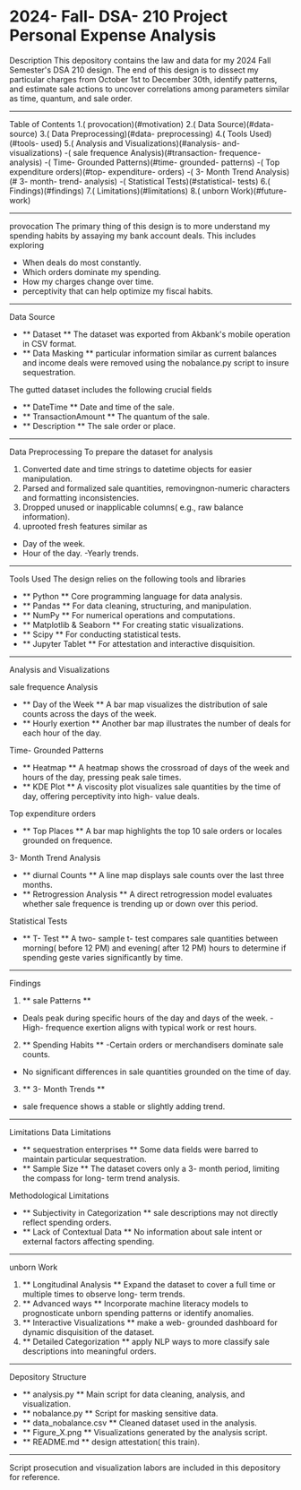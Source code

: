 # 2024- Fall- DSA- 210 Project Personal Expense Analysis 
 
 Description 
 This depository contains the  law and data for my 2024 Fall Semester's DSA 210  design. The  end of this  design is to  dissect my  particular charges from October 1st to December 30th, identify patterns, and  estimate  sale actions to uncover correlations among parameters  similar as time,  quantum, and  sale  order. 
 
--- 
 
 Table of Contents 
 1.( provocation)(#motivation) 
 2.( Data Source)(#data- source) 
 3.( Data Preprocessing)(#data- preprocessing) 
 4.( Tools Used)(#tools- used) 
 5.( Analysis and Visualizations)(#analysis- and- visualizations) 
-( sale frequence Analysis)(#transaction-  frequence- analysis) 
-( Time- Grounded Patterns)(#time- grounded- patterns) 
-( Top expenditure orders)(#top-  expenditure-  orders) 
-( 3- Month Trend Analysis)(# 3- month- trend- analysis) 
-( Statistical Tests)(#statistical- tests) 
 6.( Findings)(#findings) 
 7.( Limitations)(#limitations) 
 8.( unborn Work)(#future- work) 
 
--- 
 
 provocation 
 The primary  thing of this  design is to more understand my spending habits by  assaying my bank account deals. This includes exploring 
 
- When deals  do most  constantly. 
- Which  orders dominate my spending. 
- How my charges change over time. 
- perceptivity that can help optimize my  fiscal habits. 
 
--- 
 
 Data Source 
- ** Dataset ** The dataset was exported from Akbank's mobile  operation in CSV format. 
- ** Data Masking ** particular information  similar as current balances and income deals were removed using the nobalance.py script to  insure  sequestration. 
 
 The  gutted dataset includes the following  crucial fields 
- ** DateTime ** Date and time of the  sale. 
- ** TransactionAmount ** The  quantum of the  sale. 
- ** Description ** The  sale  order or place. 
 
--- 
 
 Data Preprocessing 
 To prepare the dataset for analysis 
 1. Converted date and time strings to datetime objects for easier manipulation. 
 2. Parsed and formalized  sale  quantities, removingnon-numeric characters and formatting inconsistencies. 
 3. Dropped unused or  inapplicable columns( e.g., raw balance information). 
 4. uprooted  fresh features  similar as 
- Day of the week. 
- Hour of the day. 
-Yearly trends. 
 
--- 
 
 Tools Used 
 The  design relies on the following tools and libraries 
 
- ** Python ** Core programming language for data analysis. 
- ** Pandas ** For data cleaning, structuring, and manipulation. 
- ** NumPy ** For numerical operations and  computations. 
- ** Matplotlib & Seaborn ** For creating static visualizations. 
- ** Scipy ** For conducting statistical tests. 
- ** Jupyter Tablet ** For attestation and interactive  disquisition. 
 
--- 
 
 Analysis and Visualizations 
 
 sale frequence Analysis 
- ** Day of the Week ** A bar map visualizes the distribution of  sale counts across the days of the week. 
- ** Hourly exertion ** Another bar map illustrates the number of deals for each hour of the day. 
 
 Time- Grounded Patterns 
- ** Heatmap ** A heatmap shows the  crossroad of days of the week and hours of the day,  pressing peak  sale times. 
- ** KDE Plot ** A  viscosity plot visualizes  sale  quantities by the time of day, offering  perceptivity into high- value deals. 
 
 Top expenditure orders 
- ** Top Places ** A bar map highlights the top 10  sale  orders or  locales grounded on  frequence. 
 
 3- Month Trend Analysis 
- ** diurnal Counts ** A line map displays  sale counts over the last three months. 
- ** Retrogression Analysis ** A direct retrogression model evaluates whether  sale  frequence is trending up or down over this period. 
 
 Statistical Tests 
- ** T- Test ** A two- sample t- test compares  sale  quantities between morning( before 12 PM) and evening( after 12 PM) hours to determine if spending  geste 
             varies significantly by time. 
 
--- 
 
 Findings 
 1. ** sale Patterns ** 
- Deals peak during specific hours of the day and days of the week. 
-High-  frequence  exertion aligns with typical work or  rest hours. 
 
 2. ** Spending Habits ** 
-Certain  orders or  merchandisers dominate  sale counts. 
- No significant differences in  sale  quantities grounded on the time of day. 
 
 3. ** 3- Month Trends ** 
- sale  frequence shows a stable or slightly  adding  trend. 
 
--- 
 
 Limitations 
 Data Limitations 
- ** sequestration enterprises ** Some data fields were  barred to maintain  particular  sequestration. 
- ** Sample Size ** The dataset covers only a 3- month period, limiting the  compass for long- term trend analysis. 
 
 Methodological Limitations 
- ** Subjectivity in Categorization ** sale descriptions may not directly reflect spending  orders. 
- ** Lack of Contextual Data ** No information about  sale intent or external factors affecting spending. 
 
--- 
 
 unborn Work 
 1. ** Longitudinal Analysis ** Expand the dataset to cover a full time or multiple times to observe long- term trends. 
 2. ** Advanced ways ** Incorporate machine  literacy models to  prognosticate  unborn spending patterns or identify anomalies. 
 3. ** Interactive Visualizations ** make a web- grounded dashboard for dynamic  disquisition of the dataset. 
 4. ** Detailed Categorization ** apply NLP  ways to more classify  sale descriptions into meaningful  orders. 
 
--- 
 
 Depository Structure 
- ** analysis.py ** Main script for data cleaning, analysis, and visualization. 
- ** nobalance.py ** Script for masking sensitive data. 
- ** data_nobalance.csv ** Cleaned dataset used in the analysis. 
- ** Figure_X.png ** Visualizations generated by the analysis script. 
- ** README.md ** design attestation( this  train). 
 
--- 
 
 Script  prosecution and visualization  labors are included in this depository for reference. 
